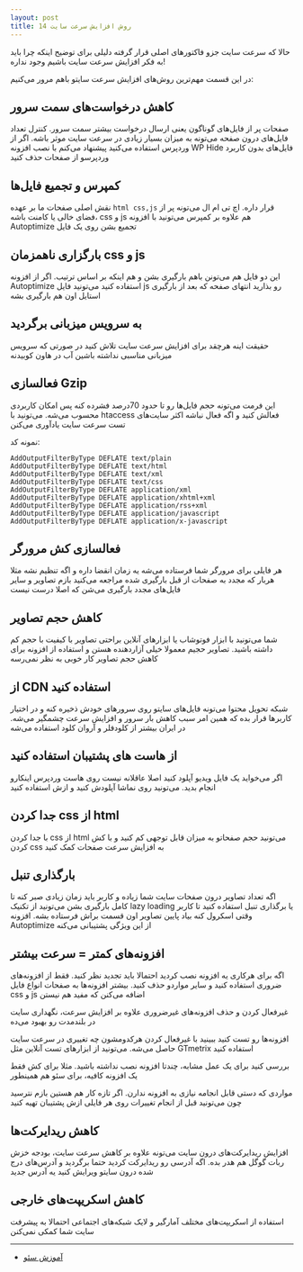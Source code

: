 ```yaml
---
layout: post
title: 14 روش افزایش سرعت سایت
---
```


حالا که سرعت سایت جزو فاکتورهای اصلی قرار گرفته دلیلی برای توضیح اینکه چرا باید به فکر افزایش سرعت سایت باشیم وجود نداره!

در این قسمت مهم‌ترین روش‌های افزایش سرعت سایتو باهم مرور می‌کنیم:

## کاهش درخواست‌های سمت سرور

صفحات پر از فایل‌های گوناگون یعنی ارسال درخواست بیشتر سمت سرور. کنترل تعداد فایل‌های درون صفحه می‌تونه به میزان بسیار زیادی در سرعت سایت موثر باشه. اگر از وردپرس استفاده می‌کنید پیشنهاد می‌کنم با نصب افزونه WP Hide فایل‌های بدون کاربرد وردپرسو از صفحات حذف کنید

## کمپرس و تجمیع فایل‌ها

نقش اصلی صفحات ما بر عهده `html css,js` قرار داره. اچ تی ام ال می‌تونه پر از فضای خالی یا کامنت باشه، css و js هم علاوه بر کمپرس می‌تونید با افزونه Autoptimize تجمیع بشن روی یک فایل

## بارگزاری ناهمزمان css و js

این دو فایل هم می‌تونن باهم بارگیری بشن و هم اینکه بر اساس ترتیب. اگر از افزونه Autoptimize استفاده کنید می‌تونید فایل js رو بذارید انتهای صفحه که بعد از بارگیری استایل اون هم بارگیری بشه

## به سرویس میزبانی برگردید

حقیقت اینه هرچقد برای افزایش سرعت سایت تلاش کنید در صورتی که سرویس میزبانی مناسبی نداشته باشین آب در هاون کوبیدنه

## فعالسازی Gzip

این فرمت می‌تونه حجم فایل‌ها رو تا حدود 70درصد فشرده کنه پس امکان کاربردی محسوب می‌شه. می‌تونید با htaccess فعالش کنید و اگه فعال نباشه اکثر سایت‌های تست سرعت سایت یادآوری می‌کنن

نمونه کد:

```
AddOutputFilterByType DEFLATE text/plain
AddOutputFilterByType DEFLATE text/html
AddOutputFilterByType DEFLATE text/xml
AddOutputFilterByType DEFLATE text/css
AddOutputFilterByType DEFLATE application/xml
AddOutputFilterByType DEFLATE application/xhtml+xml
AddOutputFilterByType DEFLATE application/rss+xml
AddOutputFilterByType DEFLATE application/javascript
AddOutputFilterByType DEFLATE application/x-javascript
```

## فعالسازی کش مرورگر

هر فایلی برای مرورگر شما فرستاده می‌شه یه زمان انقضا داره و اگه تنظیم نشه مثلا هربار که مجدد به صفحات از قبل بارگیری شده مراجعه می‌کنید بازم تصاویر و سایر فایل‌های مجدد بارگیری می‌شن که اصلا درست نیست

## کاهش حجم تصاویر

شما می‌تونید با ابزار فوتوشاب یا ابزارهای آنلاین براحتی تصاویر با کیفیت با حجم کم داشته باشید. تصاویر حجیم معمولا خیلی آزاردهنده هستن و استفاده از افزونه برای کاهش حجم تصاویر کار خوبی به نظر نمی‌رسه

## از CDN استفاده کنید

شبکه تحویل محتوا می‌تونه فایل‌های سایتو روی سرورهای خودش ذخیره کنه و در اختیار کاربرها قرار بده که همین امر سبب کاهش بار سرور و افزایش سرعت چشمگیر می‌شه. در ایران بیشتر از کلودفلر و آروان کلود استفاده می‌شه

## از هاست های پشتیبان استفاده کنید

اگر می‌خواید یک فایل ویدیو آپلود کنید اصلا عاقلانه نیست روی هاست وردپرس اینکارو انجام بدید. می‌تونید روی نماشا آپلودش کنید و ازش استفاده کنید

## جدا کردن css از html

با جدا کردن css از html می‌تونید حجم صفحاتو به میزان قابل توجهی کم کنید و با کش کردن css به افزایش سرعت صفحات کمک کنید

## بارگذاری تنبل

اگه تعداد تصاویر درون صفحات سایت شما زیاده و کاربر باید زمان زیادی صبر کنه تا کامل بارگیری بشن می‌تونید از تکنیک lazy loading یا برگذاری تنبل استفاده کنید تا کاربر وقتی اسکرول کنه بیاد پایین تصاویر اون قسمت براش فرستاده بشه. افزونه Autoptimize از این ویژگی پشتیبانی می‌کنه

## افزونه‌های کمتر = سرعت بیشتر

اگه برای هرکاری یه افزونه نصب کردید احتمالا باید تجدید نظر کنید. فقط از افزونه‌های ضروری استفاده کنید و سایر مواردو حذف کنید. بیشتر افزونه‌ها به صفحات انواع فایل css و js اضافه می‌کنن که مفید هم نیستن

غیرفعال کردن و حذف افزونه‌های غیرضروری علاوه بر افزایش سرعت، نگهداری سایت در بلندمدت رو بهبود می‌ده

افزونه‌ها رو تست کنید ببینید با غیرفعال کردن هرکدومشون چه تغییری در سرعت سایت حاصل می‌شه. می‌تونید از ابزارهای تست آنلاین مثل GTmetrix استفاده کنید

بررسی کنید برای یک عمل مشابه، چندتا افزونه نصب نداشته باشید. مثلا برای کش فقط یک افزونه کافیه، برای سئو هم همینطور

مواردی که دستی قابل انجامه نیازی به افزونه ندارن. اگر تازه کار هم هستین بازم نترسید چون می‌تونید قبل از انجام تغییرات روی هر فایلی ازش پشتیبان تهیه کنید

## کاهش ریدایرکت‌ها

افزایش ریدایرکت‌های درون سایت می‌تونه علاوه بر کاهش سرعت سایت، بودجه خزش ربات گوگل هم هدر بده. اگه آدرسی رو ریدایرکت کردید حتما برگردید و آدرس‌های درج شده درون سایتو ویرایش کنید یه آدرس جدید

## کاهش اسکریپت‌های خارجی

استفاده از اسکریپت‌های مختلف آمارگیر و لایک شبکه‌های اجتماعی احتمالا به پیشرفت سایت شما کمکی نمی‌کنن

***

- [آموزش سئو](https://ehsaider.ir/seo)
